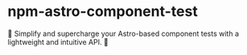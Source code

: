 # npm-astro-component-test
🚀 Simplify and supercharge your Astro-based component tests with a lightweight and intuitive API. 🧪
